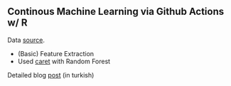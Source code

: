 ## Continous Machine Learning via Github Actions w/ R
Data [source](https://www.kaggle.com/pavansubhasht/ibm-hr-analytics-attrition-dataset). 
* (Basic) Feature Extraction
* Used [caret](https://topepo.github.io/caret) with Random Forest
<!-- * Explain Predictions with Shap  -->

Detailed blog [post](https://silverstone1903.github.io/posts/2020/08/github-actions-ile-cml/) (in turkish)